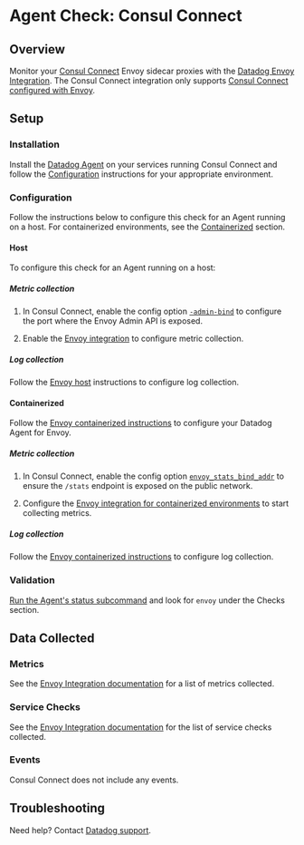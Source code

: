 # Agent Check: Consul Connect

## Overview

Monitor your [Consul Connect][1] Envoy sidecar proxies with the [Datadog Envoy Integration][2]. The Consul Connect integration only supports [Consul Connect configured with Envoy][3]. 

## Setup

### Installation

Install the [Datadog Agent][4] on your services running Consul Connect and follow the [Configuration](#configuration) instructions for your appropriate environment.

### Configuration
Follow the instructions below to configure this check for an Agent running on a host. For containerized environments, see the [Containerized](#containerized) section.

<!-- xxx tabs xxx -->
<!-- xxx tab "Host" xxx -->

#### Host

To configure this check for an Agent running on a host:

##### Metric collection
1. In Consul Connect, enable the config option [`-admin-bind`][5] to configure the port where the Envoy Admin API is exposed.

2. Enable the [Envoy integration][6] to configure metric collection.

##### Log collection

Follow the [Envoy host][7] instructions to configure log collection.  

<!-- xxz tab xxx -->
<!-- xxx tab "Containerized" xxx -->

#### Containerized

Follow the [Envoy containerized instructions][8] to configure your Datadog Agent for Envoy. 

##### Metric collection

1. In Consul Connect, enable the config option [`envoy_stats_bind_addr`][9] to ensure the `/stats` endpoint is exposed on the public network.

 2. Configure the [Envoy integration for containerized environments][10] to start collecting metrics. 

##### Log collection

Follow the [Envoy containerized instructions][11] to configure log collection.

<!-- xxz tab xxx -->
<!-- xxz tabs xxx -->

### Validation

[Run the Agent's status subcommand][12] and look for `envoy` under the Checks section.

## Data Collected

### Metrics

See the [Envoy Integration documentation][13] for a list of metrics collected. 

### Service Checks

See the [Envoy Integration documentation][14] for the list of service checks collected. 

### Events

Consul Connect does not include any events.

## Troubleshooting

Need help? Contact [Datadog support][15].

[1]: https://www.consul.io/docs/connect#connect
[2]: https://docs.datadoghq.com/integrations/envoy/
[3]: https://www.consul.io/docs/connect/proxies/envoy#envoy-integration
[4]: https://app.datadoghq.com/account/settings#agent
[5]: https://www.consul.io/commands/connect/envoy#admin-bind
[6]: https://docs.datadoghq.com/integrations/envoy/?tab=host#metric-collection
[7]: https://docs.datadoghq.com/integrations/envoy/?tab=host#log-collection
[8]: https://docs.datadoghq.com/integrations/envoy/?tab=containerized#containerized
[9]: https://www.consul.io/docs/connect/proxies/envoy#envoy_stats_bind_addr
[10]: https://docs.datadoghq.com/integrations/envoy/?tab=containerized#metric-collection
[11]: https://docs.datadoghq.com/integrations/envoy/?tab=containerized#log-collection
[12]: https://docs.datadoghq.com/agent/guide/agent-commands/?#agent-status-and-information
[13]: https://docs.datadoghq.com/integrations/envoy/?tab=host#metrics
[14]: https://docs.datadoghq.com/integrations/envoy/?tab=host#service-checks
[15]: https://docs.datadoghq.com/help/
